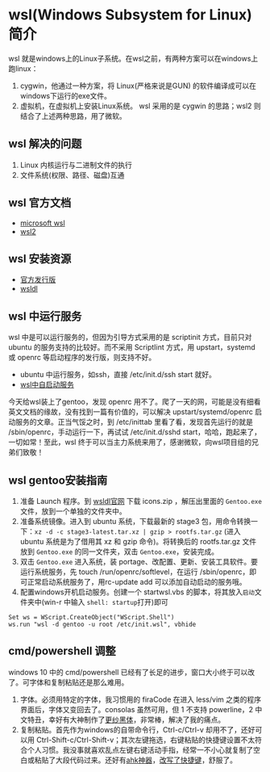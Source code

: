 # wsl(Windows Subsystem for Linux) 简介
wsl 就是windows上的Linux子系统。在wsl之前，有两种方案可以在windows上跑linux：
1. cygwin，他通过一种方案，将 Linux(严格来说是GUN) 的软件编译成可以在windows下运行的exe文件。
2. 虚拟机，在虚拟机上安装Linux系统。
wsl 采用的是 cygwin 的思路；wsl2 则结合了上述两种思路，用了微软。

## wsl 解决的问题
1. Linux 内核运行与二进制文件的执行
2. 文件系统(权限、路径、磁盘)互通

## wsl 官方文档
* [microsoft wsl](https://docs.microsoft.com/zh-cn/windows/wsl/about)
* [wsl2](https://docs.microsoft.com/en-us/windows/wsl/wsl2-index)

## wsl 安装资源
* [官方发行版](https://docs.microsoft.com/en-us/windows/wsl/install-manual)
* [wsldl](https://github.com/yuk7/wsldl)

## wsl 中运行服务
wsl 中是可以运行服务的，但因为引导方式采用的是 scriptinit 方式，目前只对 ubuntu 的服务支持的比较好。而不采用 ScriptIint 方式，用 upstart，systemd 或 openrc 等启动程序的发行版，则支持不好。

* ubuntu 中运行服务，如ssh，直接 /etc/init.d/ssh start 就好。
* [wsl中自启动服务](https://zhuanlan.zhihu.com/p/47733615)

今天给wsl装上了gentoo，发现 openrc 用不了。爬了一天的网，可能是没有细看英文文档的缘故，没有找到一篇有价值的，可以解决 upstart/systemd/openrc 启动服务的文章。正当气馁之时，到 /etc/inittab 里看了看，发现首先运行的就是 /sbin/openrc，手动运行一下，再试试 /etc/init.d/sshd start，哈哈，跑起来了，一切如常！至此，wsl 终于可以当主力系统来用了，感谢微软，向wsl项目组的兄弟们致敬！

## wsl gentoo安装指南
1. 准备 Launch 程序。到 [wsldl官网](https://github.com/yuk7/wsldl/releases) 下载 icons.zip ，解压出里面的 `Gentoo.exe` 文件，放到一个单独的文件夹中。
2. 准备系统镜像。进入到 ubuntu 系统，下载最新的 stage3 包，用命令转换一下：`xz -d -c stage3-latest.tar.xz | gzip > rootfs.tar.gz` (进入 ubuntu 系统是为了借用其 xz 和 gzip 命令)。将转换后的 rootfs.tar.gz 文件放到 `Gentoo.exe` 的同一文件夹，双击 `Gentoo.exe`，安装完成。
3. 双击 `Gentoo.exe` 进入系统，装 portage、改配置、更新、安装工具软件。要运行系统服务，先 touch /run/openrc/softlevel，在运行 /sbin/openrc，即可正常启动系统服务了，用rc-update add 可以添加自动启动的服务哦。
4. 配置windows开机启动服务。创建一个 startwsl.vbs 的脚本，将其放入`启动`文件夹中(win-r 中输入 `shell: startup`打开)即可
```vbscript
Set ws = WScript.CreateObject("WScript.Shell")
ws.run "wsl -d gentoo -u root /etc/init.wsl", vbhide
```

## cmd/powershell 调整
windows 10 中的 cmd/powershell 已经有了长足的进步，窗口大小终于可以改了。可字体和复制粘贴还是那么难用。

1. 字体。必须用特定的字体，我习惯用的 firaCode 在进入 less/vim 之类的程序界面后，字体又变回去了。consolas 虽然可用，但 1 不支持 powerline，2 中文特丑，幸好有大神制作了[更纱黑体](https://github.com/be5invis/Sarasa-Gothic)，非常棒，解决了我的痛点。
2. 复制粘贴。首先作为windows的自带命令行，Ctrl-c/Ctrl-v 却用不了，还好可以用 Ctrl-Shift-c/Ctrl-Shift-v；其次左键拖选，右键粘贴的快捷键设置不太符合个人习惯。我没事就喜欢乱点左键右键活动手指，经常一不小心就复制了空白或粘贴了大段代码过来。还好有[ahk神器](https://github.com/Lexikos/AutoHotkey_L)，[改写了快捷键](https://gist.github.com/transtone/767b21daab393ebbeb84766ceda99a43)，舒服了。
